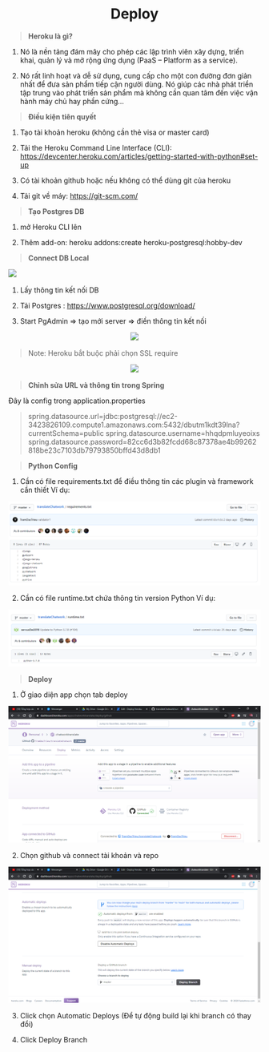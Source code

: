 <h1 style="text-align: center">Deploy</h1>

> **Heroku là gì?**

1. Nó là nền tảng đám mây cho phép các lập trình viên xây dựng, triển khai, quản lý và mở rộng ứng dụng (PaaS – Platform as a service).

2. Nó rất linh hoạt và dễ sử dụng, cung cấp cho một con đường đơn giản nhất để đưa sản phẩm tiếp cận người dùng. Nó giúp các nhà phát triển tập trung vào phát triển sản phẩm mà không cần quan tâm đến việc vận hành máy chủ hay phần cứng…

> **Điều kiện tiên quyết**

1. Tạo tài khoản heroku (không cần thẻ visa or master card)

2. Tải the Heroku Command Line Interface (CLI): https://devcenter.heroku.com/articles/getting-started-with-python#set-up

3. Có tài khoản github hoặc nếu không có thể dùng git của heroku

4. Tải git về máy: https://git-scm.com/

> **Tạo Postgres DB**

1. mở Heroku CLI lên

2. Thêm add-on: heroku addons:create heroku-postgresql:hobby-dev

> **Connect DB Local**

<img src="https://drive.google.com/uc?export=view&id=125QXdBSTp9JVm9k6LfS6FkgI35a3YLFR"/>

1. Lấy thông tin kết nối DB

2. Tải Postgres : https://www.postgresql.org/download/

3. Start PgAdmin => tạo mới server => điền thông tin kết nối

<p align="center">
<img src="https://drive.google.com/uc?export=view&id=10vWKgZd1gn-CQ-WMODpXhJD9mVnaYeL9"/>
</p>

> Note: Heroku bắt buộc phải chọn SSL require

<p align="center">

<p align="center">
<img src="https://drive.google.com/uc?export=view&id=1wiCoYWpAwfzJfngjGx0GShCZHP33qkEb"/>
</p>

> **Chỉnh sửa URL và thông tin trong Spring**


Đây là config trong application.properties

> spring.datasource.url=jdbc:postgresql://ec2-3423826109.compute1.amazonaws.com:5432/dbutm1kdt39lna?currentSchema=public
spring.datasource.username=hhqdpmluyeoixs
spring.datasource.password=82cc6d3b82fcdd68c87378ae4b99262818be23c7103db79793850bffd43d8db1


> **Python Config**

1. Cần có file requirements.txt để điều thông tin các plugin và framework cần thiết
Ví dụ:

![i1.png](../picture/i1.png)

2. Cần có file runtime.txt chứa thông tin version Python
Ví dụ:

![i2.png](../picture/i2.png)

> **Deploy**

1. Ở giao diện app chọn tab deploy

![i3.png](../picture/i3.png)

2. Chọn github và connect tài khoản và repo

![i4.png](../picture/i4.png)

3. Click chọn Automatic Deploys (Để tự động build lại khi branch có thay đổi)

4. Click Deploy Branch





